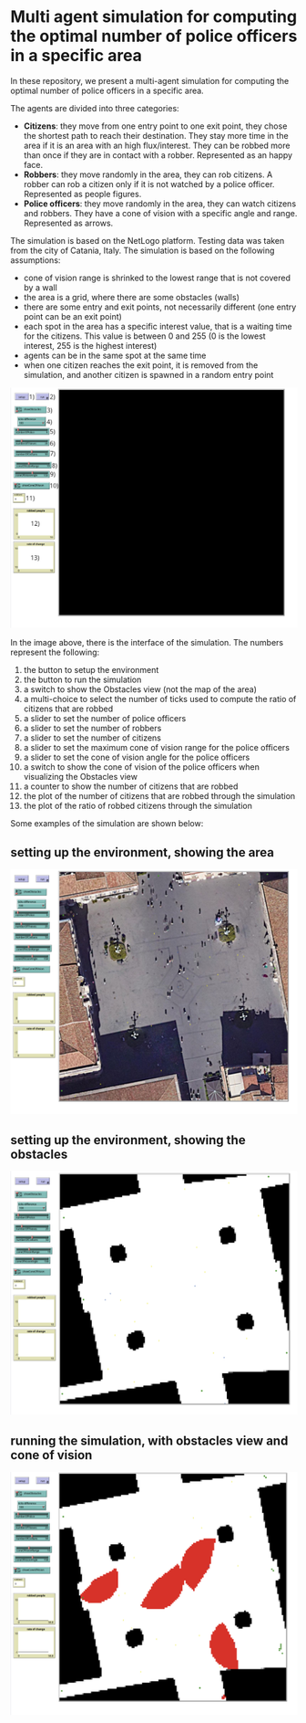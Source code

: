 # Multi agent simulation for computing the optimal number of police officers in a specific area
In these repository, we present a multi-agent simulation for computing the optimal number of police officers in a specific area. 

The agents are divided into three categories:
- **Citizens**: they move from one entry point to one exit point, they chose the shortest path to reach their destination. They stay more time in the area if it is an area with an high flux/interest. They can be robbed more than once if they are in contact with a robber. Represented as an happy face.
- **Robbers**: they move randomly in the area, they can rob citizens. A robber can rob a citizen only if it is not watched by a police officer. Represented as people figures.
- **Police officers**: they move randomly in the area, they can watch citizens and robbers. They have a cone of vision with a specific angle and range. Represented as arrows.

The simulation is based on the NetLogo platform. Testing data was taken from the city of Catania, Italy. The simulation is based on the following assumptions:
- cone of vision range is shrinked to the lowest range that is not covered by a wall
- the area is a grid, where there are some obstacles (walls)
- there are some entry and exit points, not necessarily different (one entry point can be an exit point)
- each spot in the area has a specific interest value, that is a waiting time for the citizens. This value is between 0 and 255 (0 is the lowest interest, 255 is the highest interest)
- agents can be in the same spot at the same time
- when one citizen reaches the exit point, it is removed from the simulation, and another citizen is spawned in a random entry point


<p align="center"><img src="./docs/images/first_screen-with-numbers.png" alt="drawing" width="600"/></p>

In the image above, there is the interface of the simulation. The numbers represent the following:
1. the button to setup the environment
2. the button to run the simulation
3. a switch to show the Obstacles view (not the map of the area)
4. a multi-choice to select the number of ticks used to compute the ratio of citizens that are robbed
5. a slider to set the number of police officers
6. a slider to set the number of robbers
7. a slider to set the number of citizens
8. a slider to set the maximum cone of vision range for the police officers
9. a slider to set the cone of vision angle for the police officers
10. a switch to show the cone of vision of the police officers when visualizing the Obstacles view
11. a counter to show the number of citizens that are robbed
12. the plot of the number of citizens that are robbed through the simulation
13. the plot of the ratio of robbed citizens through the simulation

Some examples of the simulation are shown below:
## setting up the environment, showing the area
<p align="center"><img src="./docs/images/second_screen.png" alt="drawing" width="600"/></p>

## setting up the environment, showing the obstacles
<p align="center"><img src="./docs/images/third_screen.png" alt="drawing" width="600"/></p>

## running the simulation, with obstacles view and cone of vision
<p align="center"><img src="./docs/images/screen_4th.png" alt="drawing" width="600"/></p>